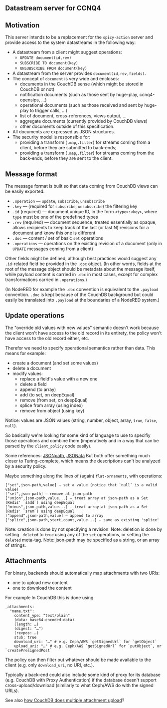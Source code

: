 Datastream server for CCNQ4
---------------------------


Motivation
----------

This server intends to be a replacement for the `spicy-action` server and provide access to the system datastreams in the following way:

- A datastream from a client might suggest operations:
  - `UPDATE document(id,rev)`
  - `SUBSCRIBE TO document(key)`
  - `UNSUBSCRIBE FROM document(key)`
- A datastream from the server provides `document(id,rev,fields)`.
- The concept of `document` is very wide and encloses:
  - documents in the CouchDB sense (which might be stored in CouchDB or not)
  - notification documents (such as those sent by huge-play, ccnq4-opensips, …)
  - operational documents (such as those received and sent by huge-play to trigger calls, …)
  - list of document, cross-references, views output, …
  - aggregate documents (currently provided by CouchDB views)
  - other documents outside of this specification.
- All documents are expressed as JSON structures.
- The security model is responsible for:
  - providing a transform (`.map`,`.filter`) for streams coming from a client, before they are submitted to back-ends;
  - providing a transform (`.map`,`.filter`) for streams coming from the back-ends, before they are sent to the client.

Message format
--------------

The message format is built so that data coming from CouchDB views can be easily exported.

- `.operation` — `update`, `subscribe`, `unsubscribe`
- `.key` — (required for `subscribe`, `unsubscribe`) the filtering key
- `.id` (required) — document unique ID, in the form `<type>:<key>`, where `type` must be one of the predefined types
- `.rev` (required) — document sequence; treated essentially as opaque, allows recipients to keep track of the last (or last N) revisions for a document and know this one is different
- `.doc` — content / set of basic `set` operations
- `.operations` — operations on the existing revision of a document (only in `UPDATE` messages coming from a client)

Other fields might be defined, although best practices would suggest any `.id`-related field be provided in the `.doc` object. (In other words, fields at the root of the message object should be metadata about the message itself, while payload content is carried in `.doc` in most cases, except for complex transformations carried in `.operations`.)

(In NodeRED for example the `.doc` convention is equivalent to the `.payload` convention. `.doc` is kept because of the CouchDB background but could easily be translated into `.payload` at the boundaries of a NodeRED system.)

Update operations
-----------------

The "override old values with new values" semantic doesn't work because the client won't have access to the old record in its entirety, the policy won't have access to the old record either, etc.

Therefor we need to specify operational semantics rather than data. This means for example:

- create a document (and set some values)
- delete a document
- modify values:
  - replace a field's value with a new one
  - delete a field
  - append (to array)
  - add (to set, on deepEqual)
  - remove (from set, on deepEqual)
  - splice from array (using index)
  - remove from object (using key)

Notice: values are JSON values (string, number, object, array, `true`, `false`, `null`).

So basically we're looking for some kind of language to use to specifiy those operations and combine them (imperatively and in a way that can be parsed by the `client_policy` code easily).

Some references: [JSONpath](https://www.npmjs.com/package/jsonpath), [JSONata](http://docs.jsonata.org/programming.html)
But both offer something much closer to Turing-complete, which means the descriptions can't be analyzed by a security policy.

Maybe something along the lines of (again) `flat-ornaments`, with operations:

```
["set",json-path,value] — set a value (notice that `null` is a valid value)
["set",json-path] — remove at json-path
["union",json-path,value...] — treat array at json-path as a Set (Redis' `sadd`) using deepEqual
["minus",json-path,value...] — treat array at json-path as a Set (Redis' `srem`) using deepEqual
["append",json-path,value] — append to array
["splice",json-path,start,count,value...] — same as existing 'splice'
```

Note: creation is done by not specifying a revision.
Note: deletion is done by setting `_deleted` to `true` using any of the `set` operations, or setting the `deleted` meta-tag.
Note: json-path may be specified as a string, or an array of strings.

Attachments
-----------

For binary, backends should automatically map attachments with two URIs:
- one to upload new content
- one to download the content

For example In CouchDB this is done using
```
_attachments:
  "name.txt":
    content_ype: "text/plain"
    (data: base64-encoded-data)
    (length: …)
    (digest: "…")
    (revpos: …)
    stub: true
    download_uri: "…" # e.g. Ceph/AWS `getSignedUrl` for `getObject`
    upload_uri: "…" # e.g. Ceph/AWS `getSignedUrl` for `putObject`, or `createPresignedPost`
```

The policy can then filter out whatever should be made available to the client (e.g. only `download_uri`, no URI, etc.).

Typically a back-end could also include some kind of proxy for its database (e.g. CouchDB with Proxy Authentication) if the database doesn't support cross-upload/download (similarly to what Ceph/AWS do with the signed URLs).

See also [how CouchDB does multiple attachment upload](https://wiki.apache.org/couchdb/HTTP_Document_API#Multiple_Attachments)?

